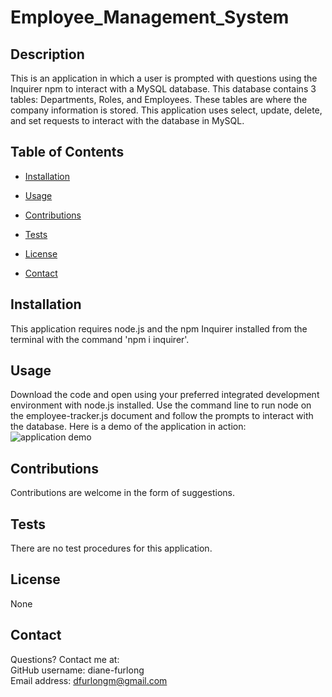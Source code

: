 # Employee_Management_System

## Description
    
This is an application in which a user is prompted with questions using the Inquirer npm to interact with a MySQL database. This database contains 3 tables: Departments, Roles, and Employees. These tables are where the company information is stored. This application uses select, update, delete, and set requests to interact with the database in MySQL.

## Table of Contents
    
* [Installation](#installation)
    
* [Usage](#usage)
    
* [Contributions](#contributions)
    
* [Tests](#tests)
    
* [License](#license)
    
* [Contact](#contact)
    
## Installation
    
This application requires node.js and the npm Inquirer installed from the terminal with the command 'npm i inquirer'.
    
## Usage
    
Download the code and open using your preferred integrated development environment with node.js installed. Use the command line to run node on the employee-tracker.js document and follow the prompts to interact with the database. Here is a demo of the application in action:
![application demo](assets/EMS-demo.gif)
    
## Contributions
    
Contributions are welcome in the form of suggestions.
    
## Tests
    
There are no test procedures for this application.
    
## License
None
    
    
## Contact
Questions? Contact me at:
<br>
GitHub username: diane-furlong <br>
Email address: dfurlongm@gmail.com
